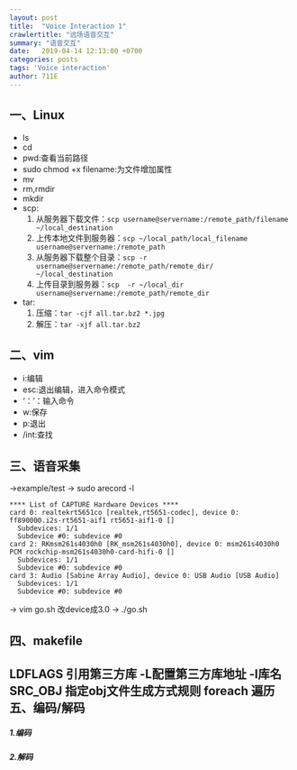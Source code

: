 ```yaml
---
layout: post
title:  "Voice Interaction 1"
crawlertitle: "远场语音交互"
summary: "语音交互"
date:   2019-04-14 12:13:00 +0700
categories: posts
tags: 'Voice interaction'
author: 711E
---
```


一、Linux
---
* ls
* cd
* pwd:查看当前路径
* sudo chmod +x filename:为文件增加属性
* mv
* rm,rmdir
* mkdir
* scp:
  1. 从服务器下载文件：`scp username@servername:/remote_path/filename ~/local_destination`
  2. 上传本地文件到服务器：`scp ~/local_path/local_filename username@servername:/remote_path`
  3. 从服务器下载整个目录：`scp -r username@servername:/remote_path/remote_dir/ ~/local_destination`
  4. 上传目录到服务器：`scp  -r ~/local_dir username@servername:/remote_path/remote_dir`
* tar:
  1. 压缩：`tar -cjf all.tar.bz2 *.jpg `
  2. 解压：`tar -xjf all.tar.bz2 `


二、vim
---
* i:编辑
* esc:退出编辑，进入命令模式
* ‘：’：输入命令
* w:保存
* p:退出
* /int:查找

三、语音采集
---
->example/test
-> sudo arecord -l
```
**** List of CAPTURE Hardware Devices ****
card 0: realtekrt5651co [realtek,rt5651-codec], device 0: ff890000.i2s-rt5651-aif1 rt5651-aif1-0 []
  Subdevices: 1/1
  Subdevice #0: subdevice #0
card 2: RKmsm261s4030h0 [RK_msm261s4030h0], device 0: msm261s4030h0 PCM rockchip-msm261s4030h0-card-hifi-0 []
  Subdevices: 1/1
  Subdevice #0: subdevice #0
card 3: Audio [Sabine Array Audio], device 0: USB Audio [USB Audio]
  Subdevices: 1/1
  Subdevice #0: subdevice #0
```
-> vim go.sh 改device成3.0
-> ./go.sh

四、makefile
---
LDFLAGS 引用第三方库 -L配置第三方库地址 -l库名
SRC_OBJ 指定obj文件生成方式规则
        foreach 遍历
五、编码/解码
---
##### 1.编码




##### 2.解码
